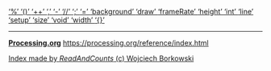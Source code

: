 [ ‘%’ ](https://processing.org/reference/modulo.html)	[ ‘()’ ](https://processing.org/reference/parentheses.html)	[ ‘++’ ](https://processing.org/reference/increment.html)	[ ‘,’ ](https://processing.org/reference/comma.html)	[ ‘-’ ](https://processing.org/reference/minus.html)	[ ‘//’ ](https://processing.org/reference/comment.html)	[ ‘;’ ](https://processing.org/reference/semicolon.html)	[ ‘=’ ](https://processing.org/reference/assign.html)	[ ‘background’ ](https://processing.org/reference/background_.html)	[ ‘draw’ ](https://processing.org/reference/draw_.html)	[ ‘frameRate’ ](https://processing.org/reference/frameRate.html)	[ ‘height’ ](https://processing.org/reference/height.html)	[ ‘int’ ](https://processing.org/reference/int.html)	[ ‘line’ ](https://processing.org/reference/line_.html)	[ ‘setup’ ](https://processing.org/reference/setup_.html)	[ ‘size’ ](https://processing.org/reference/size_.html)	[ ‘void’ ](https://processing.org/reference/void.html)	[ ‘width’ ](https://processing.org/reference/width.html)	[ ‘{}’ ](https://processing.org/reference/curlybraces.html)	


----
[__Processing.org__](http://Processing.org/) <https://processing.org/reference/index.html>


[Index made by _ReadAndCounts_ (c) Wojciech Borkowski](https://github.com/borkowsk/bookProcessingEN/tree/main/33_extensions/readandcounts)

